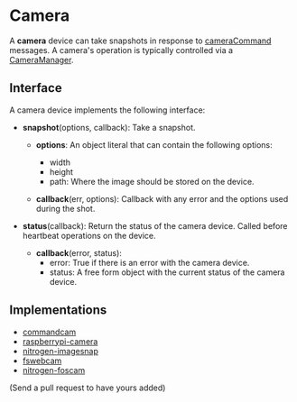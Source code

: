 # Camera

A <b>camera</b> device can take snapshots in response to [cameraCommand](../schemas/cameraCommand.html) messages.  A camera's operation is typically controlled via a [CameraManager](../managers/cameraManager.html).

## Interface

A camera device implements the following interface:

* <b>snapshot</b>(options, callback): Take a snapshot.
    * <b>options</b>: An object literal that can contain the following options:
        * width
        * height
        * path: Where the image should be stored on the device.

    * <b>callback</b>(err, options): Callback with any error and the options used during the shot.

* <b>status</b>(callback): Return the status of the camera device. Called before heartbeat operations on the device.
    * <b>callback</b>(error, status):
        * error: True if there is an error with the camera device.
        * status: A free form object with the current status of the camera device.

## Implementations

* [commandcam](https://github.com/nitrogenjs/devices/tree/master/commandCam)
* [raspberrypi-camera](https://github.com/nitrogenjs/devices/tree/master/raspberrypi-camera)
* [nitrogen-imagesnap](https://github.com/nitrogenjs/devices/tree/master/imagesnap)
* [fswebcam](https://github.com/nitrogenjs/devices/tree/master/fswebcam)
* [nitrogen-foscam](https://github.com/nitrogenjs/devices/tree/master/foscam)

(Send a pull request to have yours added)